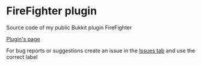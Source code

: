 # FireFighter plugin
Source code of my public Bukkit plugin FireFighter

[Plugin's page](https://www.spigotmc.org/resources/firefighter.68772/)

For bug reports or suggestions create an issue in the [Issues tab](https://github.com/TommyT0mmY/FireFighter-plugin/issues) and use the correct label
